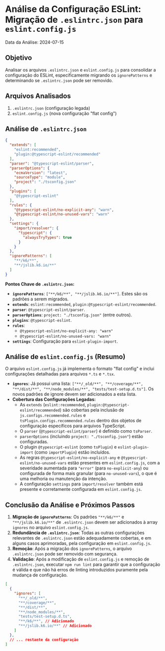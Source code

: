 # Análise da Configuração ESLint: Migração de `.eslintrc.json` para `eslint.config.js`

Data da Análise: 2024-07-15

## Objetivo
Analisar os arquivos `.eslintrc.json` e `eslint.config.js` para consolidar a configuração do ESLint, especificamente migrando os `ignorePatterns` e determinando se `.eslintrc.json` pode ser removido.

## Arquivos Analisados
1.  `.eslintrc.json` (configuração legada)
2.  `eslint.config.js` (nova configuração "flat config")

## Análise de `.eslintrc.json`

```json
{
  "extends": [
    "eslint:recommended",
    "plugin:@typescript-eslint/recommended"
  ],
  "parser": "@typescript-eslint/parser",
  "parserOptions": {
    "ecmaVersion": "latest",
    "sourceType": "module",
    "project": "./tsconfig.json"
  },
  "plugins": [
    "@typescript-eslint"
  ],
  "rules": {
    "@typescript-eslint/no-explicit-any": "warn",
    "@typescript-eslint/no-unused-vars": "warn"
  },
  "settings": {
    "import/resolver": {
      "typescript": {
        "alwaysTryTypes": true
      }
    }
  },
  "ignorePatterns": [
    "**/k6/**",
    "**/jslib.k6.io/**"
  ]
}
```

**Pontos Chave de `.eslintrc.json`:**
*   **`ignorePatterns`**: `["**/k6/**", "**/jslib.k6.io/**"]`. Estes são os padrões a serem migrados.
*   **`extends`**: `eslint:recommended`, `plugin:@typescript-eslint/recommended`.
*   **`parser`**: `@typescript-eslint/parser`.
*   **`parserOptions`**: `project: "./tsconfig.json"` (entre outros).
*   **`plugins`**: `@typescript-eslint`.
*   **`rules`**:
    *   `@typescript-eslint/no-explicit-any: "warn"`
    *   `@typescript-eslint/no-unused-vars: "warn"`
*   **`settings`**: Configuração para `eslint-plugin-import`.

## Análise de `eslint.config.js` (Resumo)

O arquivo `eslint.config.js` já implementa o formato "flat config" e inclui configurações detalhadas para arquivos `*.ts` e `*.tsx`.

*   **`ignores`**: Já possui uma lista: `["**/_old/**", "**/coverage/**", "**/dist/**", "**/node_modules/**", "tests/test-setup.d.ts"]`. Os novos padrões de ignore devem ser adicionados a esta lista.
*   **Cobertura das Configurações Legadas:**
    *   As `extends` (`eslint:recommended`, `plugin:@typescript-eslint/recommended`) são cobertas pela inclusão de `js.configs.recommended.rules` e `tsPlugin.configs.recommended.rules` dentro dos objetos de configuração específicos para arquivos TypeScript.
    *   O `parser` (`@typescript-eslint/parser`) é definido como `tsParser`.
    *   `parserOptions` (incluindo `project: "./tsconfig.json"`) estão configuradas.
    *   O plugin `@typescript-eslint` (como `tsPlugin`) e `eslint-plugin-import` (como `importPlugin`) estão incluídos.
    *   As regras `@typescript-eslint/no-explicit-any` e `@typescript-eslint/no-unused-vars` estão presentes em `eslint.config.js`, com a severidade aumentada para `"error"` (para `no-explicit-any`) ou configurada de forma mais granular (para `no-unused-vars`), o que é uma melhoria ou manutenção da intenção.
    *   A configuração `settings` para `import/resolver` também está presente e corretamente configurada em `eslint.config.js`.

## Conclusão da Análise e Próximos Passos

1.  **Migração de `ignorePatterns`**: Os padrões `"**/k6/**"` e `"**/jslib.k6.io/**"` de `.eslintrc.json` devem ser adicionados à array `ignores` no arquivo `eslint.config.js`.
2.  **Redundância de `.eslintrc.json`**: Todas as outras configurações relevantes de `.eslintrc.json` estão adequadamente cobertas, e em alguns casos aprimoradas, pela configuração em `eslint.config.js`.
3.  **Remoção**: Após a migração dos `ignorePatterns`, o arquivo `.eslintrc.json` pode ser removido com segurança.
4.  **Validação**: Após a modificação de `eslint.config.js` e remoção de `.eslintrc.json`, executar `npm run lint` para garantir que a configuração é válida e que não há erros de linting introduzidos puramente pela mudança de configuração.

```json
[
  {
    "ignores": [
      "**/_old/**",
      "**/coverage/**",
      "**/dist/**",
      "**/node_modules/**",
      "tests/test-setup.d.ts",
      "**/k6/**", // Adicionado
      "**/jslib.k6.io/**" // Adicionado
    ]
  },
  // ... restante da configuração
]
```
